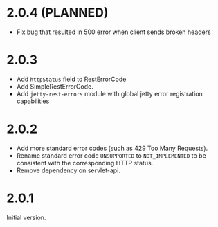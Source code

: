
# 2.0.4 (PLANNED)

* Fix bug that resulted in 500 error when client sends broken headers

# 2.0.3

* Add ``httpStatus`` field to RestErrorCode
* Add SimpleRestErrorCode.
* Add ``jetty-rest-errors`` module with global jetty error registration capabilities

# 2.0.2

* Add more standard error codes (such as 429 Too Many Requests).
* Rename standard error code ``UNSUPPORTED`` to ``NOT_IMPLEMENTED`` to be consistent with the corresponding HTTP status.
* Remove dependency on servlet-api.

# 2.0.1

Initial version.